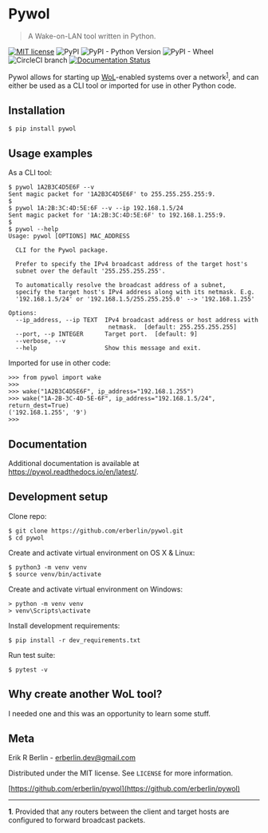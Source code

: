# Pywol
>A Wake-on-LAN tool written in Python.

[![MIT license](https://img.shields.io/badge/License-MIT-blue.svg)](https://lbesson.mit-license.org/)
![PyPI](https://img.shields.io/pypi/v/pywol.svg)
![PyPI - Python Version](https://img.shields.io/pypi/pyversions/pywol.svg)
![PyPI - Wheel](https://img.shields.io/pypi/wheel/pywol.svg)
![CircleCI branch](https://img.shields.io/circleci/project/github/erberlin/pywol/master.svg)
[![Documentation Status](https://readthedocs.org/projects/pywol/badge/?version=latest)](https://pywol.readthedocs.io/en/latest/)

Pywol allows for starting up [WoL](https://en.wikipedia.org/wiki/Wake-on-LAN)-enabled systems over a network<sup>[1](#f1)</sup>, and can either be used as a CLI tool or imported for use in other Python code.

## Installation

```console
$ pip install pywol
```

## Usage examples
As a CLI tool:
```console
$ pywol 1A2B3C4D5E6F --v
Sent magic packet for '1A2B3C4D5E6F' to 255.255.255.255:9.
$
$ pywol 1A:2B:3C:4D:5E:6F --v --ip 192.168.1.5/24
Sent magic packet for '1A:2B:3C:4D:5E:6F' to 192.168.1.255:9.
$
$ pywol --help
Usage: pywol [OPTIONS] MAC_ADDRESS

  CLI for the Pywol package.

  Prefer to specify the IPv4 broadcast address of the target host's
  subnet over the default '255.255.255.255'.

  To automatically resolve the broadcast address of a subnet,
  specify the target host's IPv4 address along with its netmask. E.g.
  '192.168.1.5/24' or '192.168.1.5/255.255.255.0' --> '192.168.1.255'

Options:
  --ip_address, --ip TEXT  IPv4 broadcast address or host address with
                            netmask.  [default: 255.255.255.255]
  --port, --p INTEGER      Target port.  [default: 9]
  --verbose, --v
  --help                   Show this message and exit.
```
Imported for use in other code:
```pycon
>>> from pywol import wake
>>>
>>> wake("1A2B3C4D5E6F", ip_address="192.168.1.255")
>>> wake("1A-2B-3C-4D-5E-6F", ip_address="192.168.1.5/24", return_dest=True)
('192.168.1.255', '9')
>>>
```

## Documentation
Additional documentation is available at https://pywol.readthedocs.io/en/latest/.

## Development setup
Clone repo:
```console
$ git clone https://github.com/erberlin/pywol.git
$ cd pywol
```
Create and activate virtual environment on OS X & Linux:
```console
$ python3 -m venv venv
$ source venv/bin/activate
```
Create and activate virtual environment on Windows:
```console
> python -m venv venv
> venv\Scripts\activate
```
Install development requirements:
```console
$ pip install -r dev_requirements.txt
```
Run test suite:
```console
$ pytest -v
```

## Why create another WoL tool?
I needed one and this was an opportunity to learn some stuff.

## Meta

Erik R Berlin - erberlin.dev@gmail.com

Distributed under the MIT license. See ``LICENSE`` for more information.

[https://github.com/erberlin/pywol](https://github.com/erberlin/pywol)

___
<b id="f1">1</b>. Provided that any routers between the client and target hosts are configured to forward broadcast packets.